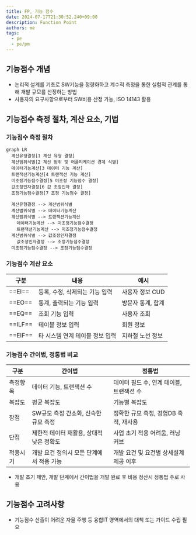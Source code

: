 ```yaml
---
title: FP, 기능 점수
date: 2024-07-17T21:30:52.240+09:00
description: Function Point
authors: me
tags:
  - pe
  - pe/pm
---
```


## 기능점수 개념

- 논리적 설계를 기초로 SW기능을 정량화하고 계수적 측정을 통한 실험적 관계를 통해 개발 규모를 산정하는 방법
- 사용자의 요구사항으로부터 SW비용 산정 가능, ISO 14143 활용

## 기능점수 측정 절차, 계산 요소, 기법

### 기능점수 측정 절차

```mermaid
graph LR
  계산유형결정[1 계산 유형 결정]
  계산범위식별[2 계산 범위 및 어플리케이션 경계 식별]
  데이터기능계산[3 데이터 기능 계산]
  트랜잭션기능계산[4 트랜잭션 기능 계산]
  미조정기능점수결정[5 미조정 기능점수 결정]
  값조정인자결정[6 값 조정인자 결정]
  조정기능점수결정[7 조정 기능점수 결정]

  계산유형결정 --> 계산범위식별
  계산범위식별 --> 데이터기능계산
  계산범위식별 --> 트랜잭션기능계산
    데이터기능계산 --> 미조정기능점수결정
    트랜잭션기능계산 --> 미조정기능점수결정
  계산범위식별 --> 값조정인자결정
    값조정인자결정 --> 조정기능점수결정
  미조정기능점수결정 --> 조정기능점수결정
```

### 기능점수 계산 요소

| 구분 | 내용 | 예시 |
| --- | --- | --- |
| ==EI== | 등록, 수정, 삭제되는 기능 입력 | 사용자 정보 CUD |
| ==EO== | 통계, 출력되는 기능 입력 | 방문자 통계, 합계 |
| ==EQ== | 조회 기능 입력 | 사용자 조회 |
| ==ILF== | 테이블 정보 입력 | 회원 정보 |
| ==EIF== | 타 시스템 연계 테이블 정보 입력 | 지하철 노선 정보 |

### 기능점수 간이법, 정통법 비교

| 구분 | 간이법 | 정통법 |
| --- | --- | --- |
| 측정항목 | 데이터 기능, 트랜잭션 수 | 데이터 필드 수, 연계 테이블, 트랜잭션 수 |
| 복잡도 | 평균 복잡도 | 기능별 복잡도 |
| 장점 | SW규모 측정 간소화, 신속한 규모 측정 | 정확한 규모 측정, 경험DB 축적, 재사용 |
| 단점 | 제한적 데이터 재활용, 상대적 낮은 정확도 | 사업 초기 적용 어려움, 러닝 커브 |
| 적용시기 | 개발 요건 정의시 모든 단계에서 적용 가능 | 개발 요건 및 요건별 상세설계 제공 이후 |

- 개발 초기 제안, 개발 단계에서 간이법을 개발 완료 후 비용 정산시 정통법 주로 사용

## 기능점수 고려사항

- 기능점수 산출이 어려운 자율 주행 등 융합IT 영역에서의 대책 또는 가이드 수립 필요
